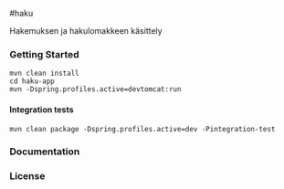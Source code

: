 #haku


Hakemuksen ja hakulomakkeen käsittely

### Getting Started

    mvn clean install
    cd haku-app
    mvn -Dspring.profiles.active=devtomcat:run

#### Integration tests
    
    mvn clean package -Dspring.profiles.active=dev -Pintegration-test

### Documentation

### License
